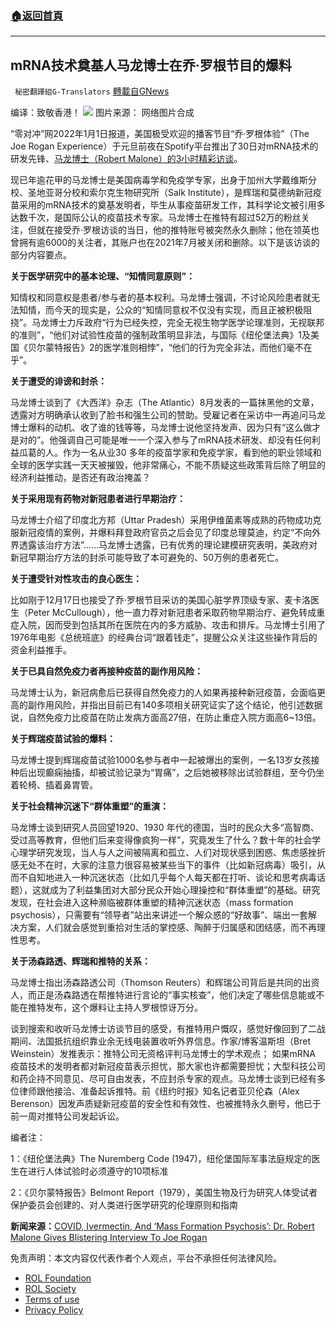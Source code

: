 ###  [:house:返回首頁](https://github.com/ourhimalayas/txt)
---


## mRNA技术奠基人马龙博士在乔·罗根节目的爆料
` 秘密翻譯組G-Translators` [轉載自GNews](https://gnews.org/zh-hans/1815270/)

编译：致敬香港！
![](https://assets.gnews.org/wp-content/uploads/2022/01/图片1-11.png)
图片来源： 网络图片合成

“零对冲”网2022年1月1日报道，美国极受欢迎的播客节目“乔·罗根体验”（The Joe Rogan Experience）于元旦前夜在Spotify平台推出了30日对mRNA技术的研发先锋、[马龙博士（Robert Malone）的3小时精彩访谈](https://open.spotify.com/episode/3SCsueX2bZdbEzRtKOCEyT)。

现已年逾花甲的马龙博士是美国病毒学和免疫学专家，出身于加州大学戴维斯分校、圣地亚哥分校和索尔克生物研究所（Salk Institute），是辉瑞和莫德纳新冠疫苗采用的mRNA技术的奠基发明者，毕生从事疫苗研发工作，其科学论文被引用多达数千次，是国际公认的疫苗技术专家。马龙博士在推特有超过52万的粉丝关注，但就在接受乔·罗根访谈的当日，他的推特账号被突然永久删除；他在领英也曾拥有逾6000的关注者，其账户也在2021年7月被关闭和删除。以下是该访谈的部分内容要点。

**关于医学研究中的基本论理、“知情同意原则”：**

知情权和同意权是患者/参与者的基本权利。马龙博士强调，不讨论风险患者就无法知情，而今天的现实是，公众的“知情同意权不仅没有实现，而且正被积极阻挠”。马龙博士力斥政府“行为已经失控，完全无视生物学医学论理准则，无视联邦的准则”，“他们对试验性疫苗的强制政策明显非法，与国际《纽伦堡法典》1及美国《贝尔蒙特报告》2的医学准则相悖”，“他们的行为完全非法，而他们毫不在乎”。

**关于遭受的诽谤和封杀：**

马龙博士谈到了《大西洋》杂志（The Atlantic）8月发表的一篇抹黑他的文章，透露对方明确承认收到了脸书和强生公司的赞助。受雇记者在采访中一再追问马龙博士爆料的动机、收了谁的钱等等，马龙博士说他坚持发声、因为只有“这么做才是对的”。他强调自己可能是唯一一个深入参与了mRNA技术研发、却没有任何利益瓜葛的人。作为一名从业30 多年的疫苗学家和免疫学家，看到他的职业领域和全球的医学实践一天天被摧毁，他非常痛心，不能不质疑这些政策背后除了明显的经济利益推动，是否还有政治掩盖？

**关于采用现有药物对新冠患者进行早期治疗：**

马龙博士介绍了印度北方邦（Uttar Pradesh）采用伊维菌素等成熟的药物成功克服新冠疫情的案例，并爆料拜登政府官员之后会见了印度总理莫迪，约定“不向外界透露该治疗方法”……马龙博士透露，已有优秀的理论建模研究表明，美政府对新冠早期治疗方法的封杀可能导致了本可避免的、50万例的患者死亡。

**关于遭受针对性攻击的良心医生：**

比如刚于12月17日也接受了乔·罗根节目采访的美国心脏学界顶级专家、麦卡洛医生（Peter McCullough），他一直力荐对新冠患者采取药物早期治疗、避免转成重症入院，因而受到包括其所在医院在内的多方威胁、攻击和排斥。马龙博士引用了1976年电影《总统班底》的经典台词“跟着钱走”，提醒公众关注这些操作背后的资金利益推手。

**关于已具自然免疫力者再接种疫苗的副作用风险：**

马龙博士认为，新冠病愈后已获得自然免疫力的人如果再接种新冠疫苗，会面临更高的副作用风险，并指出目前已有140多项相关研究证实了这个结论，他引述数据说，自然免疫力比疫苗在防止发病方面高27倍，在防止重症入院方面高6~13倍。

**关于辉瑞疫苗试验的爆料：**

马龙博士提到辉瑞疫苗试验1000名参与者中一起被爆出的案例，一名13岁女孩接种后出现癫痫抽搐，却被试验记录为“胃痛”，之后她被移除出试验群组，至今仍坐着轮椅、插着鼻胃管。

**关于社会精神沉迷下“群体重塑”的重演：**

马龙博士谈到研究人员回望1920、1930 年代的德国，当时的民众大多“高智商、受过高等教育，但他们后来变得像疯狗一样”，究竟发生了什么？数十年的社会学心理学研究发现，当人与人之间被隔离和孤立、人们对现状感到困惑、焦虑感挫折感无处不在时，大家的注意力很容易被某些当下的事件（比如新冠病毒）吸引，从而不自知地进入一种沉迷状态（比如几乎每个人每天都在打听、谈论和思考病毒话题），这就成为了利益集团对大部分民众开始心理操控和“群体重塑”的基础。研究发现，在社会进入这种濒临被群体重塑的精神沉迷状态（mass formation psychosis），只需要有“领导者”站出来讲述一个解众惑的“好故事”、端出一套解决方案，人们就会感觉到重拾对生活的掌控感、陶醉于归属感和团结感，而不再理性思考。

**关于汤森路透、辉瑞和推特的关系：**

马龙博士指出汤森路透公司（Thomson Reuters）和辉瑞公司背后是共同的出资人，而正是汤森路透在帮推特进行言论的“事实核查”，他们决定了哪些信息能或不能在推特发布，这个爆料让主持人罗根惊讶万分。

谈到搜索和收听马龙博士访谈节目的感受，有推特用户慨叹，感觉好像回到了二战期间、法国抵抗组织靠业余无线电装置收听外界信息。作家/博客温斯坦（Bret Weinstein）发推表示：推特公司无资格评判马龙博士的学术观点； 如果mRNA 疫苗技术的发明者都对新冠疫苗表示担忧，那大家也许都需要担忧；大型科技公司和药企持不同意见、尽可自由发表，不应封杀专家的观点。马龙博士谈到已经有多位律师跟他接洽、准备起诉推特。前《纽约时报》知名记者亚贝伦森（Alex Berenson）因发声质疑新冠疫苗的安全性和有效性、也被推特永久删号，他已于前一周对推特公司发起诉讼。

编者注：

1：《纽伦堡法典》The Nuremberg Code (1947)，纽伦堡国际军事法庭规定的医生在进行人体试验时必须遵守的10项标准

2：《贝尔蒙特报告》Belmont Report（1979），美国生物及行为研究人体受试者保护委员会创建的、对人类进行医学研究的伦理原则和指南

**新闻来源：**[COVID, Ivermectin, And ‘Mass Formation Psychosis’: Dr. Robert Malone Gives Blistering Interview To Joe Rogan](https://www.zerohedge.com/covid-19/covid-ivermectin-and-mass-formation-psychosis-dr-robert-malone-gives-blistering-interview)

 

免责声明：本文内容仅代表作者个人观点，平台不承担任何法律风险。

- [ROL Foundation](https://rolfoundation.org/)
- [ROL Society](https://rolsociety.org/)
- [Terms of use](https://gnews.org/terms-of-use-3/)
- [Privacy Policy](https://gnews.org/privacy-policy/)

